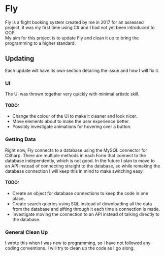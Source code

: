 # Fly
Fly is a flight booking system created by me in 2017 for an assessed project, it was my first time using C# and I had not yet been introduced to OOP.<br>
My aim for this project is to update Fly and clean it up to bring the programming to a higher standard.

## Updating
Each update will have its own section detailing the issue and how I will fix it.

### UI
The UI was thrown together very quickly with minimal artistic skill.
<br>
#### TODO:
* Change the colour of the UI to make it cleaner and look nicer.
* Move elements about to make the user experience better.
* Possibly investigate animations for hovering over a button.

### Getting Data
Right now, Fly connects to a database using the MySQL connector for CSharp. There are multiple methods in each Form that connect to the database independently, which is not good. In the future I plan to move to an API instead of connecting straight to the database, so while remaking the database connection I will keep this in mind to make switching easy.<br>
#### TODO:
* Create an object for database connections to keep the code in one place.
* Create search queries using SQL instead of downloading all the data from the database and sifting through it each time a connection is made.
* Investigate moving the connection to an API instead of talking directly to the database.

### General Clean Up
I wrote this when I was new to programming, so I have not followed any coding conventions. I will try to clean up the code as I go along.
